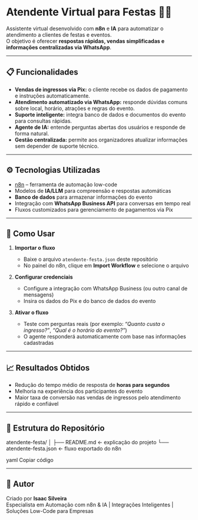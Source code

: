 # Atendente Virtual para Festas 🪩🤖

Assistente virtual desenvolvido com **n8n** e **IA** para automatizar o atendimento a clientes de festas e eventos.  
O objetivo é oferecer **respostas rápidas, vendas simplificadas e informações centralizadas via WhatsApp**.

---

## 📋 Funcionalidades

- **Vendas de ingressos via Pix:** o cliente recebe os dados de pagamento e instruções automaticamente.
- **Atendimento automatizado via WhatsApp:** responde dúvidas comuns sobre local, horário, atrações e regras do evento.
- **Suporte inteligente:** integra banco de dados e documentos do evento para consultas rápidas.
- **Agente de IA:** entende perguntas abertas dos usuários e responde de forma natural.
- **Gestão centralizada:** permite aos organizadores atualizar informações sem depender de suporte técnico.

---

## ⚙️ Tecnologias Utilizadas

- [n8n](https://n8n.io/) – ferramenta de automação low-code
- Modelos de **IA/LLM** para compreensão e respostas automáticas
- **Banco de dados** para armazenar informações do evento
- Integração com **WhatsApp Business API** para conversas em tempo real
- Fluxos customizados para gerenciamento de pagamentos via Pix

---

## 🚀 Como Usar

1. **Importar o fluxo**  
   - Baixe o arquivo `atendente-festa.json` deste repositório  
   - No painel do n8n, clique em **Import Workflow** e selecione o arquivo

2. **Configurar credenciais**  
   - Configure a integração com WhatsApp Business (ou outro canal de mensagens)  
   - Insira os dados do Pix e do banco de dados do evento

3. **Ativar o fluxo**  
   - Teste com perguntas reais (por exemplo: *“Quanto custa o ingresso?”*, *“Qual é o horário do evento?”*)  
   - O agente responderá automaticamente com base nas informações cadastradas

---

## 📈 Resultados Obtidos

- Redução do tempo médio de resposta de **horas para segundos**  
- Melhoria na experiência dos participantes do evento  
- Maior taxa de conversão nas vendas de ingressos pelo atendimento rápido e confiável

---

## 📂 Estrutura do Repositório

atendente-festa/
│
├── README.md ← explicação do projeto
└── atendente-festa.json ← fluxo exportado do n8n

yaml
Copiar código

---

## 👤 Autor

Criado por **Isaac Silveira**  
Especialista em Automação com n8n & IA | Integrações Inteligentes | Soluções Low-Code para Empresas